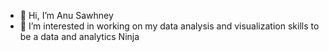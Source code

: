 - 👋 Hi, I’m Anu Sawhney
- 👀 I’m interested in working on my data analysis and visualization skills to be a data and analytics Ninja

<!---
as16030/as16030 is a ✨ special ✨ repository because its `README.md` (this file) appears on your GitHub profile.
You can click the Preview link to take a look at your changes.
--->
